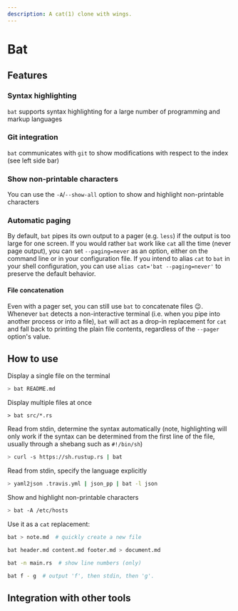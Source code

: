 ```yaml
---
description: A cat(1) clone with wings.
---
```


# Bat

## Features

### Syntax highlighting

`bat` supports syntax highlighting for a large number of programming and markup languages

### Git integration

`bat` communicates with `git` to show modifications with respect to the index (see left side bar)

### Show non-printable characters

You can use the `-A`/`--show-all` option to show and highlight non-printable characters

### Automatic paging

By default, `bat` pipes its own output to a pager (e.g. `less`) if the output is too large for one screen. If you would rather `bat` work like `cat` all the time (never page output), you can set `--paging=never` as an option, either on the command line or in your configuration file. If you intend to alias `cat` to `bat` in your shell configuration, you can use `alias cat='bat --paging=never'` to preserve the default behavior.

#### **File concatenation**

Even with a pager set, you can still use `bat` to concatenate files 😉. Whenever `bat` detects a non-interactive terminal (i.e. when you pipe into another process or into a file), `bat` will act as a drop-in replacement for `cat` and fall back to printing the plain file contents, regardless of the `--pager` option's value.

## How to use

Display a single file on the terminal

```bash
> bat README.md
```

Display multiple files at once

```
> bat src/*.rs
```

Read from stdin, determine the syntax automatically (note, highlighting will only work if the syntax can be determined from the first line of the file, usually through a shebang such as `#!/bin/sh`)

```bash
> curl -s https://sh.rustup.rs | bat
```

Read from stdin, specify the language explicitly

```bash
> yaml2json .travis.yml | json_pp | bat -l json
```

Show and highlight non-printable characters

```bash
> bat -A /etc/hosts
```

Use it as a `cat` replacement:

```bash
bat > note.md  # quickly create a new file

bat header.md content.md footer.md > document.md

bat -n main.rs  # show line numbers (only)

bat f - g  # output 'f', then stdin, then 'g'.
```

## Integration with other tools
